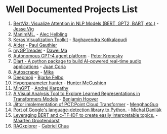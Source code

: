 # Well Documented Projects List
1. [BertViz: Visualize Attention in NLP Models (BERT, GPT2, BART, etc.)](https://github.com/jessevig/bertviz) - [Jesse Vig](https://github.com/jessevig)
2. [ManimML.](https://github.com/helblazer811/ManimML) - [
Alec Helbling](https://github.com/helblazer811)
3. [Keras Visualization Toolkit](https://github.com/raghakot/keras-vis) - [
Raghavendra Kotikalapudi](https://github.com/raghakot)
4. [Aider](https://github.com/paul-gauthier/aider) - [Paul Gauthier](https://github.com/paul-gauthier)
5. [myGPTreader](https://github.com/madawei2699/myGPTReader) - [Dawei Ma](https://github.com/madawei2699)
6. [Autonomous GPT-4 agent platform](https://github.com/kreneskyp/ix) - [Peter Krenesky](https://github.com/kreneskyp)
7. [Diart - A python package to build AI-powered real-time audio applications](https://github.com/juanmc2005/diart) - [Juan Coria](https://github.com/juanmc2005)
8. [Autoscraper](https://github.com/alirezamika/autoscraper) - [Mika](https://github.com/alirezamika)
9. [Deepmoji](https://github.com/bfelbo/DeepMoji) - [Bjarke Felbo](https://github.com/bfelbo)
10. [Hyperparameter hunter](https://github.com/HunterMcGushion/hyperparameter_hunter) - [Hunter McGushion](https://github.com/HunterMcGushion)
11. [MinGPT](https://github.com/karpathy/minGPT) - [Andrej Karpathy](https://github.com/karpathy)
12. [A Visual Analysis Tool to Explore Learned Representations in Transformers Models](https://github.com/bhoov/exbert) - [Benjamin Hoover](https://github.com/bhoov)
13. [Jittor implementation of PCT:Point Cloud Transformer](https://github.com/MenghaoGuo/PCT) - [MenghaoGuo](https://github.com/MenghaoGuo)
14. [Port of Google's language-detection library to Python.](https://github.com/Mimino666/langdetect) - [Michal Danilák](https://github.com/Mimino666)
15. [Leveraging BERT and c-TF-IDF to create easily interpretable topics.](https://github.com/MaartenGr/BERTopic) - [
Maarten Grootendorst](https://github.com/MaartenGr)
16. [RAGxplorer](https://github.com/gabrielchua/RAGxplorer) - [Gabriel Chua](https://github.com/gabrielchua)
